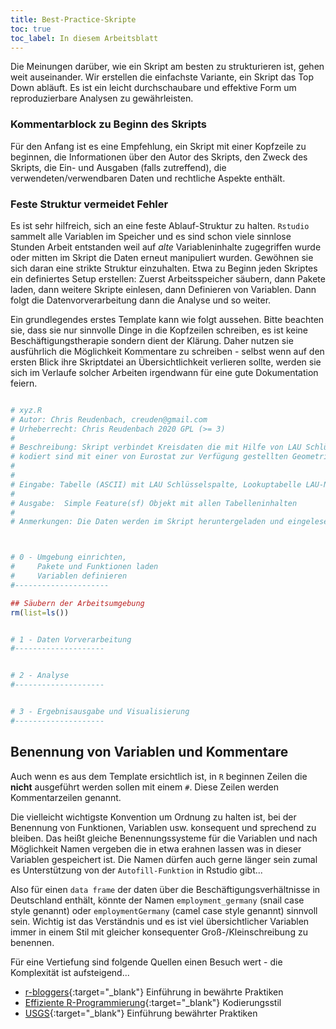 ```yaml
---
title: Best-Practice-Skripte
toc: true
toc_label: In diesem Arbeitsblatt
---
```




Die Meinungen darüber, wie ein Skript am besten zu strukturieren ist, gehen weit auseinander. Wir erstellen die einfachste Variante, ein Skript das Top Down abläuft.<!--more--> Es ist ein leicht durchschaubare und effektive Form um reproduzierbare Analysen zu gewährleisten.

### Kommentarblock zu Beginn des Skripts

Für den Anfang ist es eine Empfehlung, ein Skript mit einer Kopfzeile zu beginnen, die Informationen über den Autor des Skripts, den Zweck des Skripts, die Ein- und Ausgaben (falls zutreffend), die verwendeten/verwendbaren Daten und rechtliche Aspekte enthält. 

### Feste Struktur vermeidet Fehler
Es ist  sehr hilfreich, sich an eine feste Ablauf-Struktur zu halten. `Rstudio`  sammelt alle Variablen im Speicher und es sind schon viele sinnlose Stunden Arbeit entstanden weil auf *alte* Variableninhalte zugegriffen wurde oder mitten im Skript die Daten erneut manipuliert wurden. Gewöhnen sie sich daran eine strikte Struktur einzuhalten. Etwa zu Beginn jeden Skriptes ein definiertes Setup erstellen: Zuerst Arbeitsspeicher säubern, dann Pakete laden, dann weitere Skripte einlesen, dann Definieren von Variablen. Dann folgt die Datenvorverarbeitung dann die Analyse und so weiter.

Ein grundlegendes erstes Template kann wie folgt aussehen. Bitte beachten sie, dass sie nur sinnvolle Dinge in die Kopfzeilen schreiben, es ist keine Beschäftigungstherapie sondern dient der Klärung. Daher nutzen sie ausführlich die Möglichkeit Kommentare zu schreiben - selbst wenn auf den ersten Blick ihre Skriptdatei an Übersichtlichkeit verlieren sollte, werden sie sich im Verlaufe solcher Arbeiten irgendwann für eine gute Dokumentation feiern.



```r

# xyz.R 
# Autor: Chris Reudenbach, creuden@gmail.com
# Urheberrecht: Chris Reudenbach 2020 GPL (>= 3)
#
# Beschreibung: Skript verbindet Kreisdaten die mit Hilfe von LAU Schlüsseln
# kodiert sind mit einer von Eurostat zur Verfügung gestellten Geometrie.
#  
#
# Eingabe: Tabelle (ASCII) mit LAU Schlüsselspalte, Lookuptabelle LAU-NUTS, NUTS Geometrie in eine `GDAL` kompatiblen Dateiformat.
#
# Ausgabe:  Simple Feature(sf) Objekt mit allen Tabelleninhalten
#
# Anmerkungen: Die Daten werden im Skript heruntergeladen und eingelesen. Da diese mit statischen URLs und Dateinamen versehen sind müssen etwaige Veränderungen angepasst werden



# 0 - Umgebung einrichten, 
#     Pakete und Funktionen laden
#     Variablen definieren
#---------------------

## Säubern der Arbeitsumgebung
rm(list=ls())


# 1 - Daten Vorverarbeitung
#--------------------


# 2 - Analyse
#--------------------


# 3 - Ergebnisausgabe und Visualisierung 
#--------------------


```


## Benennung von Variablen und Kommentare


Auch wenn es aus dem Template ersichtlich ist, in `R` beginnen Zeilen die **nicht** ausgeführt werden sollen mit einem `#`. Diese Zeilen werden Kommentarzeilen genannt.

Die vielleicht wichtigste Konvention um Ordnung zu halten ist, bei der Benennung von Funktionen, Variablen usw. konsequent und sprechend zu bleiben. Das heißt gleiche Benennungssysteme für die Variablen und nach Möglichkeit Namen vergeben die in etwa erahnen lassen was in dieser Variablen gespeichert ist. Die Namen dürfen auch gerne länger sein zumal es Unterstützung von der `Autofill-Funktion` in Rstudio gibt...

Also für einen `data frame` der daten über die Beschäftigungsverhältnisse in Deutschland enthält, könnte der Namen `employment_germany` (snail case style genannt) oder `employmentGermany` (camel case style genannt) sinnvoll sein. Wichtig ist das Verständnis und es ist viel übersichtlicher Variablen immer in einem Stil mit gleicher konsequenter Groß-/Kleinschreibung zu benennen.



Für eine Vertiefung sind folgende Quellen einen Besuch wert - die Komplexität ist aufsteigend...<!--more-->
- [r-bloggers](https://www.r-bloggers.com/r-code-best-practices/){:target="_blank"} Einführung in bewährte Praktiken
- [Effiziente R-Programmierung](https://csgillespie.github.io/efficientR/coding-style.html){:target="_blank"} Kodierungsstil
- [USGS](https://owi.usgs.gov/blog/intro-best-practices/){:target="_blank"} Einführung bewährter Praktiken
